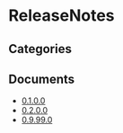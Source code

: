 # ReleaseNotes

## Categories


## Documents
- [0.1.0.0](0.1.0.0.md)
- [0.2.0.0](0.2.0.0.md)
- [0.9.99.0](0.9.99.0.md)